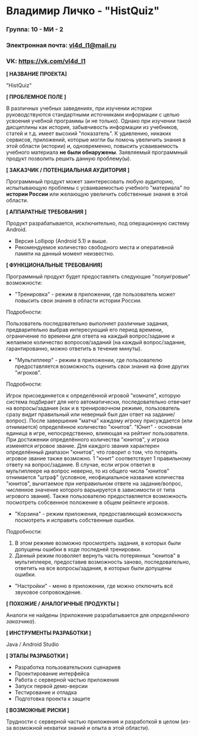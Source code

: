 # Владимир Личко - "HistQuiz"

### Группа: 10 - МИ - 2
### Электронная почта: vl4d_l1@mail.ru
### VK: https://vk.com/vl4d_l1


**[ НАЗВАНИЕ ПРОЕКТА]**

"HistQuiz"

**[ ПРОБЛЕМНОЕ ПОЛЕ ]**

В различных учебных заведениях, при изучении истории руководствуются стандартными источниками информации с целью усвоения учебной программы (и не только).
Однако при изучении такой дисциплины как история, забывчивость информации из учебников, статей и т.д. имеет высокий "показатель". К удивлению,
никаких сервисов, приложений, которые могли бы помочь увеличить знания в этой области (истории) и, одновременно, повысить усваиваемость учебного материала **не были
обнаружены**. Заявляемый программный продукт позволить решить данную проблему(ы).

**[ ЗАКАЗЧИК / ПОТЕНЦИАЛЬНАЯ АУДИТОРИЯ ]**

Программный продукт может заинтересовать любую аудиторию, испытывающую проблемы с усваиваемостью учебного "материала" по **истории России**
или желающую увеличить собственные знания в этой области.

**[ АППАРАТНЫЕ ТРЕБОВАНИЯ ]**

Продукт разрабатывается, исключительно, под операционную систему Android.
* Версия Lollipop (Android 5.1) и выше.
* Рекомендуемое количество свободного места и оперативной памяти на данный момент неизвестно.

**[ ФУНКЦИОНАЛЬНЫЕ ТРЕБОВАНИЯ]**

Программный продукт будет предоставлять следующие "полуигровые" возможности:
* "Тренировка" - режим в приложении, где пользователь может повысить свои знания в области истории России.

Подробности:

Пользователь последовательно выполняет различные задания, предварительно выбрав интересующий его период времени, ограничение по времени для ответа на каждый вопрос/задание
и желаемое количество вопросов/заданий (на каждый вопрос/задание, гарантированно, можно ответить в течение минуты).

* "Мультиплеер" - режим в приложении, где пользователю предоставляется возможность оценить свои знания на фоне других "игроков".

Подробности:

Игрок присоединяется к определённой игровой "комнате", которую система подбирает для него автоматически, последовательно отвечает на
вопросы/задания (как и в тренировочном режиме, пользователь сразу видит правильный или неверный был дан ответ на задание/вопрос).
После завершения "матча" каждому игроку присуждается (или отнимается) определённое количество "юнитов". "Юнит" - основная единица в игре,
непосредственно, влияющая на рейтинг пользователя. При достижении определённого количества "юнитов", у игрока изменятся игровое звание.
Для каждого звания характерен определённый диапазон "юнитов", что говорит о том, что потерять игровое звание также возможно. 1 "юнит"
соответствует 1 правильному ответу на вопрос/задание. В случае, если игрок ответил в мультиплеере на вопрос неверно, то из общего числа
"юнитов" отнимается "штраф" (условное, неофициальное название количества "юнитов", вычитаемое при неправильном ответе на задание/вопрос, численное
значение которого варьируется в зависимости от типа игрового звания). Также пользователю предоставляется возможность посмотреть собсвенное положение в
общем рейтинге игроков.

* "Корзина" - режим приложения, предоставляющий возможность посмотреть и исправить собственные ошибки.

Подробности:

1) В этом режиме возможно просмотреть задания, в которых были допущены ошибки в ходе последней тренировки.
2) Данный режим позволяет вернуть часть потерянных "юнитов" в мультиплеере, предоставив возможность заново, последовательно, ответить на все вопросы/задания,
в которых были допущены ошибки.

* "Настройки" - меню в приложении, где можно отключить всё звуковое сопровождение.

**[ ПОХОЖИЕ / АНАЛОГИЧНЫЕ ПРОДУКТЫ ]**

Аналоги не найдены (приложение разрабатывается для *определённого заказчика*).

**[ ИНСТРУМЕНТЫ РАЗРАБОТКИ ]**

Java / Android Studio

**[ ЭТАПЫ РАЗРАБОТКИ ]**

* Разработка пользовательских сценариев
* Проектирование интерфейса
* Работа с серверной частью приложения
* Запуск первой демо-версии
* Тестирование и отладка
* Подготовка проекта к защите

**[ ВОЗМОЖНЫЕ РИСКИ ]**

Трудности с серверной частью приложения и разработкой в целом (из-за возможной нехватки знаний и опыта в этой области).
